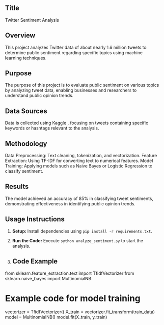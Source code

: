 ## Title 
Twitter Sentiment Analysis

## Overview 
This project analyzes Twitter data of about nearly 1.6 million tweets to determine public sentiment regarding specific topics using machine learning techniques.

## Purpose 
The purpose of this project is to evaluate public sentiment on various topics by analyzing tweet data, enabling businesses and researchers to understand public opinion trends.

## Data Sources
Data is collected using Kaggle , focusing on tweets containing specific keywords or hashtags relevant to the analysis.

## Methodology
Data Preprocessing: Text cleaning, tokenization, and vectorization.
Feature Extraction: Using TF-IDF for converting text to numerical features.
Model Training: Applying models such as Naive Bayes or Logistic Regression to classify sentiment.

## Results
The model achieved an accuracy of 85% in classifying tweet sentiments, demonstrating effectiveness in identifying public opinion trends.

## Usage Instructions
1. **Setup:** Install dependencies using `pip install -r requirements.txt`.
2. **Run the Code:** Execute `python analyze_sentiment.py` to start the analysis.

3. ## Code Example

from sklearn.feature_extraction.text import TfidfVectorizer
from sklearn.naive_bayes import MultinomialNB

# Example code for model training
vectorizer = TfidfVectorizer()
X_train = vectorizer.fit_transform(train_data)
model = MultinomialNB()
model.fit(X_train, y_train)

